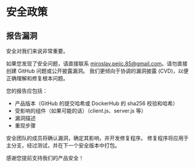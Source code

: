 # 安全政策

## 报告漏洞

安全对我们来说非常重要。

如果您发现了安全问题，请直接联系 miroslav.pejic.85@gmail.com。请勿直接创建 GitHub 问题或公开披露漏洞。
我们更倾向于协调的漏洞披露 (CVD)，以便正确理解和修复根本问题。

您的报告应包括：

- 产品版本（GitHub 的提交哈希或 DockerHub 的 sha256 校验和哈希）
- 受影响的组件（如果可能的话）（client.js、server.js 等）
- 漏洞描述
- 重现步骤

安全团队的成员将确认漏洞，确定其影响，并开发修复程序。
修复程序将应用于主分支，经过测试，并在下一个安全版本中打包。

感谢您提前支持我们的产品安全！